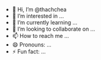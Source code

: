 - 👋 Hi, I’m @thachchea
- 👀 I’m interested in ...
- 🌱 I’m currently learning ...
- 💞️ I’m looking to collaborate on ...
- 📫 How to reach me ...
- 😄 Pronouns: ...
- ⚡ Fun fact: ...

<!---
thachchea/thachchea is a ✨ special ✨ repository because its `README.md` (this file) appears on your GitHub profile.
You can click the Preview link to take a look at your changes.
--->
